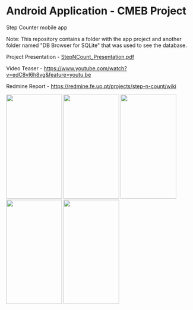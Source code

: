 # Android Application - CMEB Project
Step Counter mobile app

Note: This repository contains a folder with the app project and another folder named "DB Browser for SQLite" that was used to see the database.

Project Presentation - [StepNCount_Presentation.pdf](https://github.com/marianacalado/CMEB-Project/files/10247892/StepNCount_Presentation.pdf)

Video Teaser - https://www.youtube.com/watch?v=edC8vI6h8vg&feature=youtu.be

Redmine Report - https://redmine.fe.up.pt/projects/step-n-count/wiki

<img src="https://user-images.githubusercontent.com/93708709/222200898-a4d331bd-e6a4-419d-8888-9d3bba049b67.jpg" width="150" height="280"> <img src="https://user-images.githubusercontent.com/93708709/222191715-0dbb8aee-be3b-483c-93f3-9107a31c0386.jpg" width="150" height="280"> <img src="https://user-images.githubusercontent.com/93708709/222191727-5fea977a-06a2-45e6-b568-c223d4bd686c.jpg " width="150" height="280"> <img src="https://user-images.githubusercontent.com/93708709/222191743-c1617aad-36da-4e12-bc20-6c9601faaa36.jpg" width="150" height="280"> <img src="https://user-images.githubusercontent.com/93708709/222191756-77f44d40-93e4-49ec-bb42-705bc2a6854e.jpg" width="150" height="280">

